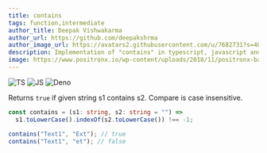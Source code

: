 ```yaml
---
title: contains
tags: function,intermediate
author_title: Deepak Vishwakarma
author_url: https://github.com/deepakshrma
author_image_url: https://avatars2.githubusercontent.com/u/7682731?s=400
description: Implementation of "contains" in typescript, javascript and deno.
image: https://www.positronx.io/wp-content/uploads/2018/11/positronx-banner-1152-1.jpg
---
```


![TS](https://img.shields.io/badge/supports-typescript-blue.svg?style=flat-square)
![JS](https://img.shields.io/badge/supports-javascript-yellow.svg?style=flat-square)
![Deno](https://img.shields.io/badge/supports-deno-green.svg?style=flat-square)

Returns `true` if given string s1 contains s2. Compare is case insensitive.

```ts
const contains = (s1: string, s2: string = "") =>
  s1.toLowerCase().indexOf(s2.toLowerCase()) !== -1;
```

```ts
contains("Text1", "Ext"); // true
contains("Text1", "et"); // false
```
